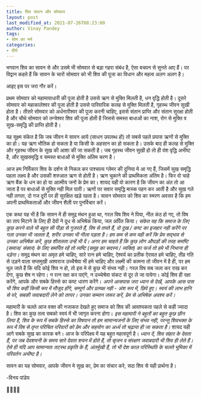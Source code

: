 ```yaml
---
title: शिव सावन और सोमवार
layout: post
last_modified_at: 2021-07-26T08:23:00
author: Vinay Pandey
tags:
- सोम का मर्म
categories:
- दीर्घ
---
```

भगवान शिव का सावन से और उसमे भी सोमवार से बड़ा गहरा संबंध है, ऐसा बचपन से सुनते आए हैं। पर विद्वान कहते हैं कि सावन के चारों सोमवार को भी शिव की पूजा का विधान और महत्व अलग अलग है। 

आइए इस पर जरा गौर करें।

प्रथम सोमवार को महामायाधारी की पूजा होती है उससे ऋण से मुक्ति मिलती है, धन वृद्धि होती है। दूसरे सोमवार को  महाकालेश्वर की पूजा होती है उससे पारिवारिक कलह से मुक्ति मिलती है, गृहस्थ जीवन सुखी होता है। तीसरे सोमवार को अर्धनारीश्वर की पूजा करनी चाहिए, इससे संतान प्राप्ति और संतान सुरक्षा होती है और चौथे सोमवार को तन्त्रेश्वर शिव की पूजा होती है जिससे समस्त बाधाओं का नाश, रोग से मुक्ति व सुख-समृद्धि की प्राप्ति होती है।

यह सूक्ष्म संकेत है कि जब जीवन मे सावन आये (साधन उपलब्ध हों) तो सबसे पहले प्रयास ऋणों से मुक्ति का हो। यह ऋण भौतिक हो सकता है या किसी के अहसान का हो सकता है। उसके बाद ही कलह से मुक्ति और गृहस्थ जीवन के सुख की आशा की जा सकती है। जब गृहस्थ जीवन सुखी हो तो ही वंश वृद्धि अभीष्ट है, और सुखसमृद्धि व समस्त बाधाओं से मुक्ति अंतिम चरण है। 

आज हम निर्विकार शिव के दर्शन से निकल कर पाश्चात्य ग्लेमर की दुनिया मे आ गए हैं, जिसमें सुख समृद्धि  पहला लक्ष्य है और उसकी शरुआत  ऋण से होती है। ऋण चुकाने की प्राथमिकता अंतिम है। फिर वो चाहे ऋण बैंक के धन का हो या आत्मीय जनों के प्रेम का। शायद यही वो कारण है कि जीवन का अंत तो आ जाता है पर बाधाओं से मुक्ति नही मिल पाती। ऋणों पर सवार समृद्धि मास्क पहन कर आती है और सुख गले नही लगता, दो गज दूरी पर ही सुरक्षित खड़े रहता है। सावन सोमवार को शिव का स्मरण अवसर है कि हम अपनी प्राथमिकताओं और जीवन शैली पर पुनर्विचार करें। 

एक कथा यह भी है कि सावन में ही समुद्र मंथन हुआ था, गरल विष शिव ने पिया, नील कंठ हो गए, तो विष का ताप मिटाने के लिए ही देवों ने दूध से अभिषेक किया, जल अर्पित किया। *संकेत यह कि समाज के लिए कुछ करने वाले भी बहुत सी पीड़ा से गुजरते हैं, विष से तपते हैं, वो दुख / कष्ट का इजहार नही करेंगे पर गला उनका भी जलता है, शरीर उनका भी नीला पड़ता है। हम कम से कम यही करें कि प्रेम सद्भाव से उनका अभिषेक करें, कुछ शीतलता उन्हें भी दें। अगर हम चाहते हैं कि कुछ लोग औघड़ों की तरह समष्टि (समाज/ संसार) के लिए समर्पित रहें तो व्यष्टि (समूह का सदस्य / व्यक्ति) का फर्ज तो हमे भी निभाना ही पड़ेगा।* समुद्र मंथन का अमृत हमे चाहिए, सारे रत्न हमे चाहिए, ऐश्वर्य का प्रतीक ऐरावत हमे चाहिए, तीव्र गति से उड़ने वाला सप्तमुखी अश्वराज उच्चैश्रेवा भी हमे चाहिए और लक्ष्मी की कामना तो जीवन में है ही, पर हम भूल जाते हैं कि यदि कोई शिव न हो, तो इस मे से कुछ भी संभव नही। गरल विष सब जला कर राख कर देगा, कुछ शेष न रहेगा। न रत्न रक्षा कर पाएंगे, न उच्चेश्रेवा संकट से दूर ले जा पायेगा। कोई शिव ही रक्षा करेंगे, आपके और सबके हिस्से का कष्ट धारण करेंगे। *अपने आसपास जरा ध्यान से देखें, आपके आस पास भी शिव कहीं किसी रूप में मौजूद होंगे,  सम्पूर्ण और प्रत्यक्ष नही - अंश रूप में, छिपे हुए। स्वयं की लाभ हानि से परे, सबकी जवाबदारी लेने को तत्पर। उनका सम्मान जरूर करें, प्रेम से अभिषेक अवश्य करें।* 

महामारी के चलते आज वक्त की नजाकत देखते हुए समाज को शिव की आवश्यकता पहले से कही ज्यादा है। शिव का कुछ तत्व सबको स्वयं में भी जागृत करना होगा। *इस महामारी ने बहुतों का बहुत कुछ छीन लिया है, शिव के रूप में सबके हिस्से का विषपान तो हम सामान्यजनों के लिए संभव नही, परन्तु शिवभक्त के रूप में विष से तृप्त परिचित परिवारों को प्रेम और सहयोग का अर्ध्य तो चढ़ाया ही जा सकता है।* शायद यही आगे सबके सुख का कारक बने। आज के परिपेक्ष्य में यह बहुत महत्वपूर्ण है। *ध्यान दें, शिव संहार के देवता हैं, पर जब देवशयनी के समय सारे देवता शयन में होते हैं,  तो सृजन व संरक्षण जवाबदारी भी शिव ही लेते हैं। ऐसे ही यदि आप सामान्यतः तटस्थ प्रकृति के हैं, अंतर्मुखी हैं, तो भी देश काल परिस्थिति के चलते भूमिका में परिवर्तन अभीष्ट है।*

सावन का यह सोमवार, आपके जीवन मे सुख का, प्रेम का संचार करे, सदा शिव से यही प्रार्थना है।

-विनय पांडेय

🙏🌷🌷🙏


